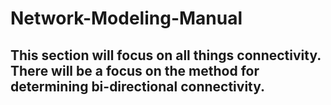 # Network-Modeling-Manual
## This section will focus on all things connectivity. There will be a focus on the method for determining bi-directional connectivity. 